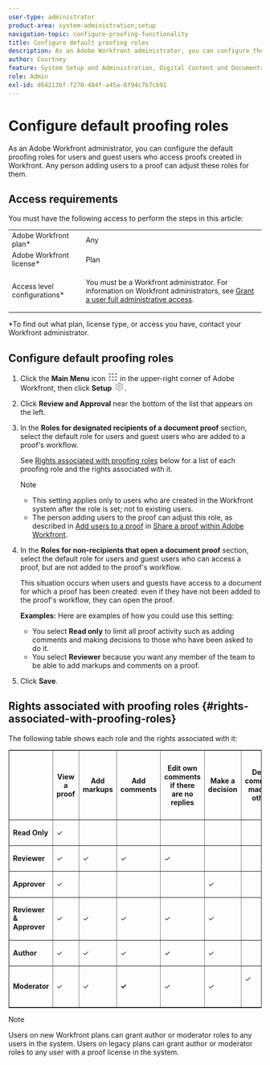 ```yaml
---
user-type: administrator
product-area: system-administration;setup
navigation-topic: configure-proofing-functionality
title: Configure default proofing roles
description: As an Adobe Workfront administrator, you can configure the default proofing roles for users and guest users who access proofs created in Workfront. Any person adding users to a proof can adjust these roles for them.
author: Courtney
feature: System Setup and Administration, Digital Content and Documents
role: Admin
exl-id: d64213bf-f270-404f-a45a-6f94c7b7cb91
---
```

# Configure default proofing roles

As an Adobe Workfront administrator, you can configure the default proofing roles for users and guest users who access proofs created in Workfront. Any person adding users to a proof can adjust these roles for them.

## Access requirements

You must have the following access to perform the steps in this article:

<table style="table-layout:auto"> 
 <col> 
 <col> 
 <tbody> 
  <tr> 
   <td role="rowheader">Adobe Workfront plan*</td> 
   <td>Any</td> 
  </tr> 
  <tr> 
   <td role="rowheader">Adobe Workfront license*</td> 
   <td>Plan</td> 
  </tr> 
  <tr> 
   <td role="rowheader">Access level configurations*</td> 
   <td> <p>You must be a Workfront administrator. For information on Workfront administrators, see <a href="../../../administration-and-setup/add-users/configure-and-grant-access/grant-a-user-full-administrative-access.md" class="MCXref xref">Grant a user full administrative access</a>.</p> </td> 
  </tr> 
 </tbody> 
</table>

&#42;To find out what plan, license type, or access you have, contact your Workfront administrator.

## Configure default proofing roles

1. Click the **Main Menu** icon ![](assets/main-menu-icon.png) in the upper-right corner of Adobe Workfront, then click **Setup** ![](assets/gear-icon-settings.png).

   <!--
   <li value="2" data-mc-conditions="QuicksilverOrClassic.Draft mode,QuicksilverOrClassic.Quicksilver">In the left panel, click <strong>Proofs</strong> > <strong>Proof roles</strong>.</li>
   -->

1. Click **Review and Approval** near the bottom of the list that appears on the left. 
1. In the **Roles for designated recipients of a document proof** section, select the default role for users and guest users who are added to a proof's workflow.

   See [Rights associated with proofing roles](#rights-associated-with-proofing-roles) below for a list of each proofing role and the rights associated with it.

   >[!NOTE]
   >
   >* This setting applies only to users who are created in the Workfront system after the role is set; not to existing users.
   >* The person adding users to the proof can adjust this role, as described in [Add users to a proof](../../../review-and-approve-work/proofing/managing-proofs-within-workfront/share-a-proof-in-workfront.md#add) in [Share a proof within Adobe Workfront](../../../review-and-approve-work/proofing/managing-proofs-within-workfront/share-a-proof-in-workfront.md).

1. In the **Roles for non-recipients that open a document proof** section, select the default role for users and guest users who can access a proof, but are not added to the proof's workflow.

   This situation occurs when users and guests have access to a document for which a proof has been created: even if they have not been added to the proof's workflow, they can open the proof.

   **Examples:** Here are examples of how you could use this setting:

   * You select **Read only** to limit all proof activity such as adding comments and making decisions to those who have been asked to do it.
   * You select **Reviewer** because you want any member of the team to be able to add markups and comments on a proof.

1. Click **Save**.

## Rights associated with proofing roles {#rights-associated-with-proofing-roles}

The following table shows each role and the rights associated with it:

<table border="1" cellspacing="15" cellpadding="1"> 
 <col> 
 <col> 
 <col> 
 <col> 
 <col> 
 <col> 
 <col> 
 <col> 
 <col> 
 <col> 
 <col> 
 <col> 
 <col> 
 <col> 
 <thead> 
  <tr> 
   <th> <p> </p> </th> 
   <th> <p><strong>View a proof</strong> </p> </th> 
   <th> <p><strong>Add markups</strong> </p> </th> 
   <th> <p><strong>Add comments</strong> </p> </th> 
   <th> <p><strong>Edit own comments if there are no replies</strong> </p> </th> 
   <th> <p><strong>Make a decision</strong> </p> </th> 
   <th> <p><strong>Delete comments made by others</strong> </p> </th> 
   <th>Resolve comments</th> 
   <th>Apply Actions to Comments</th> 
   <th> <p><strong>Edit the proof</strong> </p> </th> 
   <th>Share the proof with others</th> 
   <th>Create new version</th> 
   <th> <p><strong>View approval requests in the Home area</strong> </p> </th> 
   <th>Add new reviewers</th> 
  </tr> 
 </thead> 
 <tbody> 
  <tr> 
   <td> <p><strong>Read Only</strong> </p> </td> 
   <td> <p>✓</p> </td> 
   <td> <p>&nbsp;</p> </td> 
   <td> <p>&nbsp;</p> </td> 
   <td> <p>&nbsp;</p> </td> 
   <td> <p>&nbsp;</p> </td> 
   <td> <p>&nbsp;</p> </td> 
   <td>&nbsp;</td> 
   <td>✓</td> 
   <td> <p>&nbsp;</p> </td> 
   <td>✓</td> 
   <td>&nbsp;</td> 
   <td>&nbsp;</td> 
   <td>&nbsp;</td> 
  </tr> 
  <tr> 
   <td> <p><strong>Reviewer</strong> </p> </td> 
   <td> <p>✓</p> </td> 
   <td> <p>✓</p> </td> 
   <td> <p>✓</p> </td> 
   <td> <p>✓</p> </td> 
   <td> <p>&nbsp;</p> </td> 
   <td> <p>&nbsp;</p> </td> 
   <td>&nbsp;</td> 
   <td>✓</td> 
   <td> <p>&nbsp;</p> </td> 
   <td>✓</td> 
   <td>&nbsp;</td> 
   <td>&nbsp;</td> 
   <td>&nbsp;</td> 
  </tr> 
  <tr> 
   <td> <p><strong>Approver</strong> </p> </td> 
   <td> <p>✓</p> </td> 
   <td> <p>&nbsp;</p> </td> 
   <td> <p>&nbsp;</p> </td> 
   <td> <p>&nbsp;</p> </td> 
   <td> <p>✓</p> </td> 
   <td> <p>&nbsp;</p> </td> 
   <td>&nbsp;</td> 
   <td>✓</td> 
   <td> <p>&nbsp;</p> </td> 
   <td>✓</td> 
   <td>&nbsp;</td> 
   <td> <p>✓</p> </td> 
   <td>&nbsp;</td> 
  </tr> 
  <tr> 
   <td> <p><strong>Reviewer &amp; Approver</strong> </p> </td> 
   <td> <p>✓</p> </td> 
   <td> <p>✓</p> </td> 
   <td> <p>✓</p> </td> 
   <td> <p>✓</p> </td> 
   <td> <p>✓</p> </td> 
   <td> <p>&nbsp;</p> </td> 
   <td>&nbsp;</td> 
   <td>✓</td> 
   <td> <p>&nbsp;</p> </td> 
   <td>✓</td> 
   <td>&nbsp;</td> 
   <td> <p>✓</p> </td> 
   <td>&nbsp;</td> 
  </tr> 
  <tr> 
   <td> <p><strong>Author</strong> </p> </td> 
   <td> <p>✓</p> </td> 
   <td> <p>✓</p> </td> 
   <td> <p>✓</p> </td> 
   <td> <p>✓</p> </td> 
   <td> <p>✓</p> </td> 
   <td> <p>&nbsp;</p> </td> 
   <td>✓</td> 
   <td>✓</td> 
   <td> <p>✓</p> </td> 
   <td>✓</td> 
   <td>✓</td> 
   <td>&nbsp;</td> 
   <td>✓</td> 
  </tr> 
  <tr> 
   <td> <p><strong>Moderator</strong> </p> </td> 
   <td> <p>✓</p> </td> 
   <td> <p>✓</p> </td> 
   <td> <p><strong>✓</strong> </p> </td> 
   <td> <p>✓</p> </td> 
   <td> <p>✓</p> </td> 
   <td> <p>✓</p> <p>&nbsp;</p> </td> 
   <td>✓</td> 
   <td>✓</td> 
   <td> <p>✓</p> </td> 
   <td>✓</td> 
   <td>✓</td> 
   <td>✓</td> 
   <td>✓</td> 
  </tr> 
 </tbody> 
</table>

>[!NOTE]
>
>Users on new Workfront plans can grant author or moderator roles to any users in the system. Users on legacy plans can grant author or moderator roles to any user with a proof license in the system.

